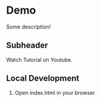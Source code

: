 # Demo

Some description!

## Subheader

Watch Tutorial on Youtube.

## Local Development

1. Open index.html in your browser